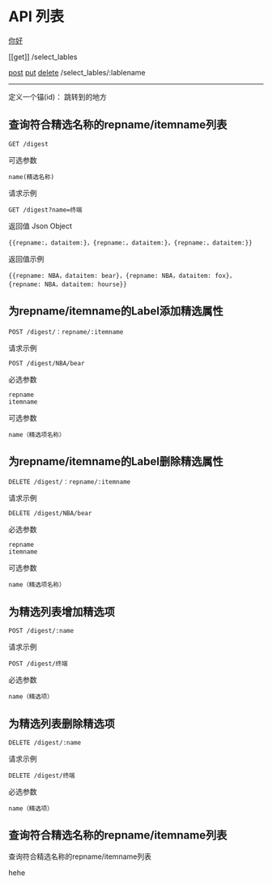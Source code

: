 # API 列表
[你好](#jump33)

[[get]] /select_lables

[post](#jump2) [put](#jump) [delete](#jump3) /select_lables/:lablename


----------
定义一个锚(id)： 跳转到的地方


## <span id="jump">查询符合精选名称的repname/itemname列表</span>
	
	GET /digest

可选参数
	
	name(精选名称)

请求示例
	
	GET /digest?name=终端

返回值 Json Object

	{{repname:，dataitem:}，{repname:，dataitem:}，{repname:，dataitem:}}

返回值示例

	{{repname: NBA，dataitem: bear}，{repname: NBA，dataitem: fox}，{repname: NBA，dataitem: hourse}}


## 为repname/itemname的Label添加精选属性
	
	POST /digest/：repname/:itemname

请求示例

	POST /digest/NBA/bear

必选参数

	repname
	itemname

可选参数
	
	name（精选项名称）


## 为repname/itemname的Label删除精选属性
	
	DELETE /digest/：repname/:itemname

请求示例

	DELETE /digest/NBA/bear

必选参数

	repname
	itemname

可选参数
	
	name（精选项名称）


## 为精选列表增加精选项
	
	POST /digest/:name

请求示例

	POST /digest/终端

必选参数

	name（精选项）
	

## 为精选列表删除精选项
	
	DELETE /digest/:name

请求示例

	DELETE /digest/终端

必选参数

	name（精选项）
## <span id="jump2">查询符合精选名称的repname/itemname列表</span>

 <span id="jump3">查询符合精选名称的repname/itemname列表</span>

<span id = "jump33">hehe</span>